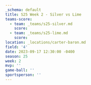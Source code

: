 ```yaml
---
_schema: default
title: S25 Week 2 - Silver vs Lime
teams-score:
  - team: _teams/s25-silver.md
    score:
  - team: _teams/s25-lime.md
    score:
location: _locations/carter-baron.md
field: '4'
date: 2023-09-17 12:30:00 -0400
season: 25
week: 2
mvp: ''
game-ball: ''
sportsperson: ''
---
```

